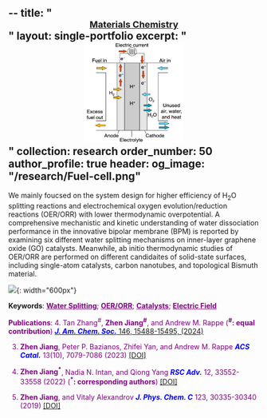 --
title: "<FONT Size='4.9px'><center><u><B>Materials Chemistry</B></u></center></FONT>"
layout: single-portfolio
excerpt: "<center><img src='../images/research/Fuel-cell.png' style='width:200px;' alt=''></center>"
collection: research
order_number: 50
author_profile: true
header: 
  og_image: "/research/Fuel-cell.png"
---
We mainly foucsed on the system design for higher efficiency of H<sub>2</sub>O splitting reactions and electrochemical oxygen evolution/reduction reactions (OER/ORR) with lower thermodynamic overpotential. A comprehensive mechanistic and kinetic understanding of water dissociation performance in the innovative bipolar membrane (BPM) is reported by examining six different water splitting mechanisms on inner-layer graphene oxide (GO) catalysts. Meanwhile, ab initio thermodynamic studies of OER/ORR are performed on different candidaites of solid-state surfaces, including single-atom catalysts, carbon nanotubes, and topological Bismuth material.

![]({{site.baseurl}}/images/research/sub/Fuel-cell-sub.png){: width="600px"}

**Keywords**: <FONT Color='purple'><u><B>Water Splitting</B></u>; <u><B>OER/ORR</B></u>; <u><B>Catalysts</B></u>; <u><B>Electric Field</B></u>

**Publications**: 
4. Tan Zhang<sup>#</sup>, **Zhen Jiang<sup>#</sup>**, and Andrew M. Rappe (**<sup>#</sup>: equal contribution**) <a href="https://pubs.acs.org/doi/full/10.1021/jacs.4c03973"> <span style="color: blue"><i><B>J. Am. Chem. Soc.</B></i></span> 146, 15488-15495, (2024) </a>

3. **Zhen Jiang**, Peter P. Bazianos, Zhifei Yan, and Andrew M. Rappe  <span style="color: blue"><i><B> ACS Catal.</B></i></span> 13(10), 7079-7086 (2023) <a href="https://pubs.acs.org/doi/abs/10.1021/acscatal.3c00891"><u>[DOI]</u></a> 

2. **Zhen Jiang<sup>*</sup>**, Nadia N. Intan, and Qiong Yang <span style="color: blue"><i><B>RSC Adv.</B></i></span> 12, 33552-33558 (2022) (**<sup>*</sup>: corresponding authors**) <a href="https://pubs.rsc.org/en/content/articlehtml/2022/ra/d2ra06123f"><u>[DOI]</u></a>

1. **Zhen Jiang**, and Vitaly Alexandrov <span style="color: blue"><i><B>J. Phys. Chem. C</B></i></span> 123, 30335-30340 (2019) <a href="https://pubs.acs.org/doi/abs/10.1021/acs.jpcc.9b07860"><u>[DOI]</u></a>
